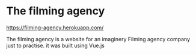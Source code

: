 # The filming agency

https://filming-agency.herokuapp.com/

The filming agency is a website for an imaginery Filming agency company just to practise.
it was built using Vue.js 

